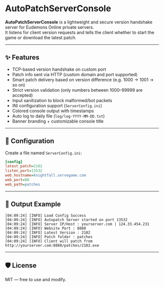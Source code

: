 # AutoPatchServerConsole

**AutoPatchServerConsole** is a lightweight and secure version handshake server for Eudemons Online private servers.  
It listens for client version requests and tells the client whether to start the game or download the latest patch.

---

## ✨ Features

- TCP-based version handshake on custom port
- Patch info sent via HTTP (custom domain and port supported)
- Smart patch delivery based on version difference (e.g. 1000 → 1001 → so on)
- Strict version validation (only numbers between 1000–99999 are accepted)
- Input sanitization to block malformed/bot packets
- INI configuration support (`ServerConfig.ini`)
- Colored console output with timestamps
- Auto log to daily file (`log/log-YYYY-MM-DD.txt`)
- Banner branding + customizable console title

---

## 🔧 Configuration

Create a file named `ServerConfig.ini`:

```ini
[config]
latest_patch=2102
listen_port=13532
web_hostname=knightfall.servegame.com
web_port=80
web_path=patches
```

---

## 📁 Output Example

```text
[04:09:24] [INFO] Load Config Success
[04:09:24] [INFO] Autopatch Server started on port 13532
[04:09:24] [INFO] Server IP/Host : yourserver.com | 124.33.454.231
[04:09:24] [INFO] Website Port : 8880
[04:09:24] [INFO] Latest Version : 2102
[04:09:24] [INFO] Patch folder : patches
[04:09:24] [INFO] Client will patch from http://yourserver.com:8880/patches/2102.exe
```


---

## 🛡️ License

MIT — free to use and modify.
